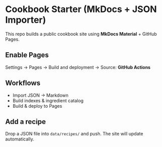 # Cookbook Starter (MkDocs + JSON Importer)

This repo builds a public cookbook site using **MkDocs Material** + GitHub Pages.

## Enable Pages
Settings → Pages → Build and deployment → Source: **GitHub Actions**

## Workflows
- Import JSON → Markdown
- Build indexes & ingredient catalog
- Build & deploy to Pages

## Add a recipe
Drop a JSON file into `data/recipes/` and push. The site will update automatically.
